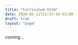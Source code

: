 ```yaml
---
title: "Curriculum Vitæ"
date: 2020-05-21T11:57:54-03:00
draft: true
layout: "page"
---
```


coming...
